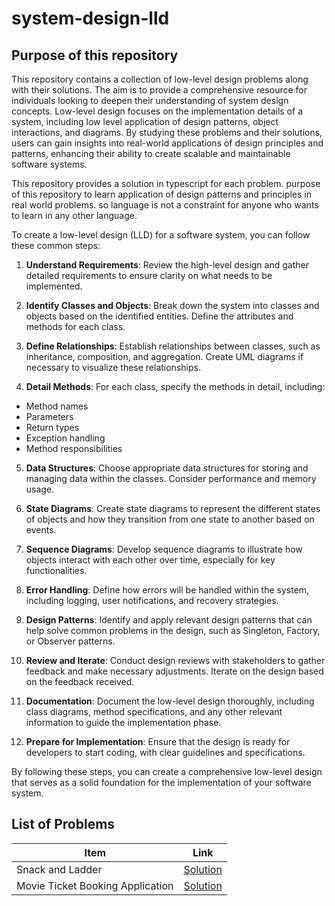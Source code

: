 # system-design-lld

## Purpose of this repository

This repository contains a collection of low-level design problems along with their solutions. The aim is to provide a comprehensive resource for individuals looking to deepen their understanding of system design concepts. Low-level design focuses on the implementation details of a system, including low level application of design patterns, object interactions, and diagrams. By studying these problems and their solutions, users can gain insights into real-world applications of design principles and patterns, enhancing their ability to create scalable and maintainable software systems.

This repository provides a solution in typescript for each problem. purpose of this repository to learn application of design patterns and principles in real world problems. so language is not a constraint for anyone who wants to learn in any other language.


To create a low-level design (LLD) for a software system, you can follow these common steps:


1. **Understand Requirements**: Review the high-level design and gather detailed requirements to ensure clarity on what needs to be implemented.

2. **Identify Classes and Objects**: Break down the system into classes and objects based on the identified entities. Define the attributes and methods for each class.


3. **Define Relationships**: Establish relationships between classes, such as inheritance, composition, and aggregation. Create UML diagrams if necessary to visualize these relationships.


4. **Detail Methods**: For each class, specify the methods in detail, including:

- Method names
- Parameters
- Return types
- Exception handling
- Method responsibilities


5. **Data Structures**: Choose appropriate data structures for storing and managing data within the classes. Consider performance and memory usage.


6. **State Diagrams**: Create state diagrams to represent the different states of objects and how they transition from one state to another based on events.


7. **Sequence Diagrams**: Develop sequence diagrams to illustrate how objects interact with each other over time, especially for key functionalities.


8. **Error Handling**: Define how errors will be handled within the system, including logging, user notifications, and recovery strategies.


9. **Design Patterns**: Identify and apply relevant design patterns that can help solve common problems in the design, such as Singleton, Factory, or Observer patterns.


10. **Review and Iterate**: Conduct design reviews with stakeholders to gather feedback and make necessary adjustments. Iterate on the design based on the feedback received.


11. **Documentation**: Document the low-level design thoroughly, including class diagrams, method specifications, and any other relevant information to guide the implementation phase.

12. **Prepare for Implementation**: Ensure that the design is ready for developers to start coding, with clear guidelines and specifications.


By following these steps, you can create a comprehensive low-level design that serves as a solid foundation for the implementation of your software system.

## List of Problems

| Item    | Link                          |
|---------|-------------------------------|
| Snack and Ladder| [Solution](snack-and-ladder/solution.md) |
| Movie Ticket Booking Application| [Solution](movie-ticket-booking-application/solution.md) |


